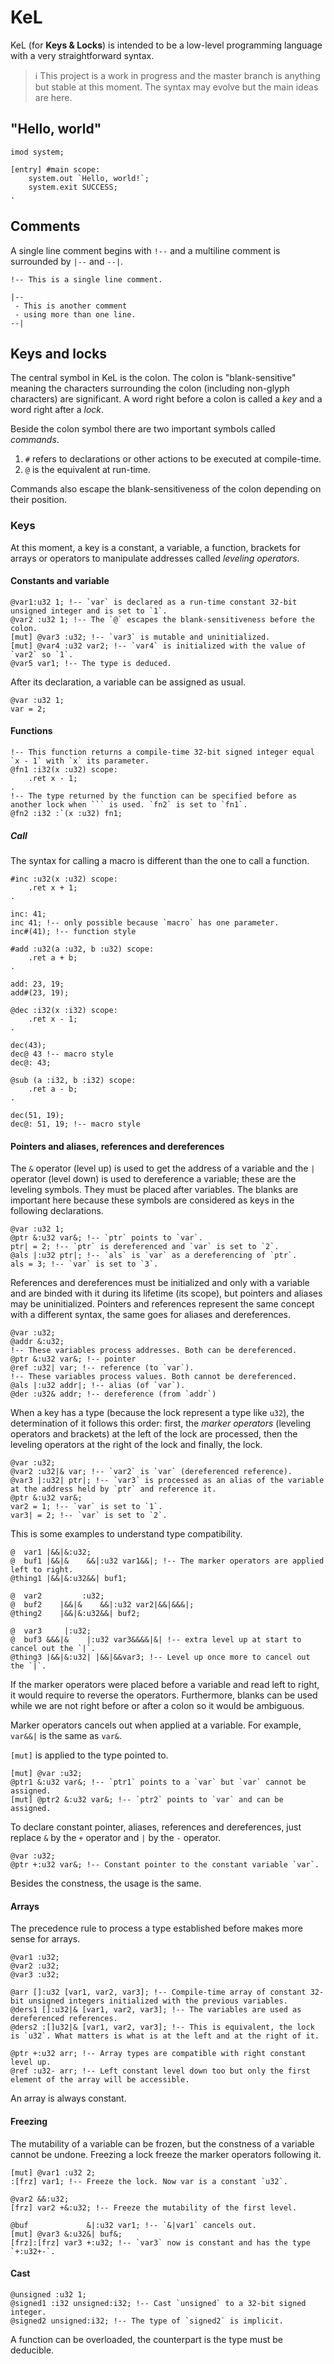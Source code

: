 # KeL
KeL (for **Keys & Locks**) is intended to be a low-level programming language with a very straightforward syntax.

> ℹ️
> This project is a work in progress and the master branch is anything but stable at this moment. The syntax may evolve but the main ideas are here.

## "Hello, world"
```
imod system;

[entry] #main scope:
    system.out `Hello, world!`;
    system.exit SUCCESS;
.
```

## Comments
A single line comment begins with `!--` and a multiline comment is surrounded by `|--` and `--|`.

```
!-- This is a single line comment.

|--
 - This is another comment
 - using more than one line.
--|
```

## Keys and locks
The central symbol in KeL is the colon. The colon is "blank-sensitive" meaning the characters surrounding the colon (including non-glyph characters) are significant. A word right before a colon is called a _key_ and a word right after a _lock_.

Beside the colon symbol there are two important symbols called _commands_.
1. `#` refers to declarations or other actions to be executed at compile-time.
2. `@` is the equivalent at run-time.

Commands also escape the blank-sensitiveness of the colon depending on their position.

### Keys
At this moment, a key is a constant, a variable, a function, brackets for arrays or operators to manipulate addresses called _leveling operators_.

#### Constants and variable
```
@var1:u32 1; !-- `var` is declared as a run-time constant 32-bit unsigned integer and is set to `1`.
@var2 :u32 1; !-- The `@` escapes the blank-sensitiveness before the colon.
[mut] @var3 :u32; !-- `var3` is mutable and uninitialized.
[mut] @var4 :u32 var2; !-- `var4` is initialized with the value of `var2` so `1`.
@var5 var1; !-- The type is deduced.
```

After its declaration, a variable can be assigned as usual.
```
@var :u32 1;
var = 2;
```

#### Functions
```
!-- This function returns a compile-time 32-bit signed integer equal `x - 1` with `x` its parameter.
@fn1 :i32(x :u32) scope:
    .ret x - 1;
.
!-- The type returned by the function can be specified before as another lock when ``` is used. `fn2` is set to `fn1`.
@fn2 :i32 :`(x :u32) fn1;
```

##### Call
The syntax for calling a macro is different than the one to call a function.
```
#inc :u32(x :u32) scope:
    .ret x + 1;
.

inc: 41;
inc 41; !-- only possible because `macro` has one parameter.
inc#(41); !-- function style

#add :u32(a :u32, b :u32) scope:
    .ret a + b;
.

add: 23, 19;
add#(23, 19);

@dec :i32(x :i32) scope:
    .ret x - 1;
.

dec(43);
dec@ 43 !-- macro style
dec@: 43;

@sub (a :i32, b :i32) scope:
    .ret a - b;
.

dec(51, 19);
dec@: 51, 19; !-- macro style
```

#### Pointers and aliases, references and dereferences
The `&` operator (level up) is used to get the address of a variable and the `|` operator (level down) is used to dereference a variable; these are the leveling symbols. They must be placed after variables. The blanks are important here because these symbols are considered as keys in the following declarations.
```
@var :u32 1;
@ptr &:u32 var&; !-- `ptr` points to `var`.
ptr| = 2; !-- `ptr` is dereferenced and `var` is set to `2`.
@als |:u32 ptr|; !-- `als` is `var` as a dereferencing of `ptr`.
als = 3; !-- `var` is set to `3`.
```

References and dereferences must be initialized and only with a variable and are binded with it during its lifetime (its scope), but pointers and aliases may be uninitialized. Pointers and references represent the same concept with a different syntax, the same goes for aliases and dereferences.
```
@var :u32;
@addr &:u32;
!-- These variables process addresses. Both can be dereferenced.
@ptr &:u32 var&; !-- pointer
@ref :u32| var; !-- reference (to `var`).
!-- These variables process values. Both cannot be dereferenced.
@als |:u32 addr|; !-- alias (of `var`).
@der :u32& addr; !-- dereference (from `addr`)
```

When a key has a type (because the lock represent a type like `u32`), the determination of it follows this order: first, the _marker operators_ (leveling operators and brackets) at the left of the lock are processed, then the leveling operators at the right of the lock and finally, the lock.
```
@var :u32;
@var2 :u32|& var; !-- `var2` is `var` (dereferenced reference).
@var3 |:u32| ptr|; !-- `var3` is processed as an alias of the variable at the address held by `ptr` and reference it.
@ptr &:u32 var&;
var2 = 1; !-- `var` is set to `1`.
var3| = 2; !-- `var` is set to `2`.
```

This is some examples to understand type compatibility.
```
@  var1 |&&|&:u32;
@  buf1 |&&|&    &&|:u32 var1&&|; !-- The marker operators are applied left to right.
@thing1 |&&|&:u32&&| buf1;

@  var2         :u32;
@  buf2    |&&|&    &&|:u32 var2|&&|&&&|;
@thing2    |&&|&:u32&&| buf2;

@  var3     |:u32;
@  buf3 &&&|&    |:u32 var3&&&&|&| !-- extra level up at start to cancel out the `|`.
@thing3 |&&|&:u32| |&&|&&var3; !-- Level up once more to cancel out the `|`.
```

If the marker operators were placed before a variable and read left to right, it would require to reverse the operators. Furthermore, blanks can be used while we are not right before or after a colon so it would be ambiguous.

Marker operators cancels out when applied at a variable. For example, `var&&|` is the same as `var&`.

`[mut]` is applied to the type pointed to.
```
[mut] @var :u32;
@ptr1 &:u32 var&; !-- `ptr1` points to a `var` but `var` cannot be assigned.
[mut] @ptr2 &:u32 var&; !-- `ptr2` points to `var` and can be assigned.
```

To declare constant pointer, aliases, references and dereferences, just replace `&` by the `+` operator and `|` by the `-` operator.
```
@var :u32;
@ptr +:u32 var&; !-- Constant pointer to the constant variable `var`.
```

Besides the constness, the usage is the same.

#### Arrays

The precedence rule to process a type established before makes more sense for arrays.
```
@var1 :u32;
@var2 :u32;
@var3 :u32;

@arr []:u32 [var1, var2, var3]; !-- Compile-time array of constant 32-bit unsigned integers initialized with the previous variables.
@ders1 []:u32|& [var1, var2, var3]; !-- The variables are used as dereferenced references.
@ders2 :[]u32|& [var1, var2, var3]; !-- This is equivalent, the lock is `u32`. What matters is what is at the left and at the right of it.

@ptr +:u32 arr; !-- Array types are compatible with right constant level up.
@ref :u32- arr; !-- Left constant level down too but only the first element of the array will be accessible.
```

An array is always constant.

#### Freezing

The mutability of a variable can be frozen, but the constness of a variable cannot be undone. Freezing a lock freeze the marker operators following it.
```
[mut] @var1 :u32 2;
:[frz] var1; !-- Freeze the lock. Now var is a constant `u32`.

@var2 &&:u32;
[frz] var2 +&:u32; !-- Freeze the mutability of the first level.

@buf             &|:u32 var1; !-- `&|var1` cancels out.
[mut] @var3 &:u32&| buf&;
[frz]:[frz] var3 +:u32; !-- `var3` now is constant and has the type `+:u32+-`.
```

#### Cast
```
@unsigned :u32 1;
@signed1 :i32 unsigned:i32; !-- Cast `unsigned` to a 32-bit signed integer.
@signed2 unsigned:i32; !-- The type of `signed2` is implicit.
```

A function can be overloaded, the counterpart is the type must be deducible.
